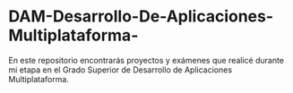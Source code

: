 # DAM-Desarrollo-De-Aplicaciones-Multiplataforma-
En este repositorio encontrarás proyectos y exámenes que realicé durante mi etapa en el Grado Superior de Desarrollo de Aplicaciones Multiplataforma.
